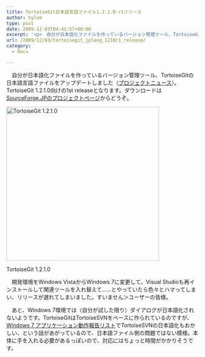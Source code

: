 ```yaml
---
title: TortoiseGit日本語言語ファイル1.2.1.0-r1リリース
author: hylom
type: post
date: 2009-12-03T04:41:57+00:00
excerpt: '<p>　自分が日本語化ファイルを作っているバージョン管理ツール、TortoiseGitの日本語言語ファイルをアップデートしました（<a href="http://sourceforge.jp/forum/forum.php?forum_id=21250">プロジェクトニュース</a>）。TortoiseGit 1.2.1.0向けの1st releaseとなります。ダウンロードは<a href="http://sourceforge.jp/projects/tortoisegit/">SourceForge.JPのプロジェクトページ</a>からどうぞ。</p>'
url: /2009/12/03/tortoisegit_jplang_1210r1_release/
category:
  - Docs

---
```

　自分が日本語化ファイルを作っているバージョン管理ツール、TortoiseGitの日本語言語ファイルをアップデートしました（[プロジェクトニュース][1]）。TortoiseGit 1.2.1.0向けの1st releaseとなります。ダウンロードは[SourceForge.JPのプロジェクトページ][2]からどうぞ。

<div style="width: 410px" class="wp-caption aligncenter">
  <img alt="TortoiseGit 1.2.1.0" src="http://hylom.net/img/blog/091203/tgit_s.png" title="TortoiseGit 1.2.1.0" width="400" height="404" />
  
  <p class="wp-caption-text">
    TortoiseGit 1.2.1.0
  </p>
</div>

　開発環境をWindows VistaからWindows 7に変更して、Visual Studioも再インストールして関連ツールを入れ替えて……とやっていたら色々とハマってしまい、リリースが遅れてしまいました。すいません＞ユーザーの皆様。

　あと、Windows 7環境では（自分が試した限り）ダイアログが日本語化されないようです。TortoiseGitはTortoiseSVNをベースに作られているのですが、[Windows 7 アプリケーション動作報告リスト][3]でTortoiseSVNの日本語化もおかしい、という話があがっているので、日本語ファイル側の問題ではない模様。本体に手を入れる必要があるっぽいので、対応にはちょっと時間がかかりそうです。

 [1]: http://sourceforge.jp/forum/forum.php?forum_id=21250
 [2]: http://sourceforge.jp/projects/tortoisegit/
 [3]: http://w7.vector.jp/softrev/detail.php?s_no=67165
